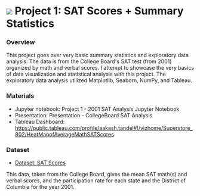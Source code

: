 
# ![](https://ga-dash.s3.amazonaws.com/production/assets/logo-9f88ae6c9c3871690e33280fcf557f33.png) Project 1: SAT Scores + Summary Statistics

### Overview

This project goes over very basic summary statistics and exploratory data analysis. The data is from the College Board's SAT test (from 2001) organized by math and verbal scores. I attempt to showcase the very basics of data visualization and statistical analysis with this project. The exploratory data analysis utilized Matplotlib, Seaborn, NumPy, and Tableau. 

### Materials 

- Jupyter notebook: Project 1 - 2001 SAT Analysis Jupyter Notebook
- Presentation: Presentation - CollegeBoard SAT Analysis
- Tableau Dashboard: https://public.tableau.com/profile/aakash.tandel#!/vizhome/Superstore_802/HeatMapofAverageMathSATScores

### Dataset

- [Dataset: SAT Scores](./data/sat_scores.csv)

This data, taken from the College Board, gives the mean SAT math(s) and verbal scores, and the participation rate for each state and the District of Columbia for the year 2001.

